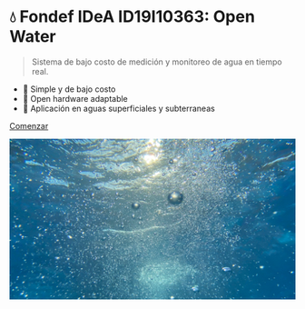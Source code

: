 <!-- _coverpage.md -->

# **💧 Fondef IDeA ID19I10363: Open Water**

> Sistema de bajo costo de medición y monitoreo de agua en tiempo real.

- 🌱 Simple y de bajo costo
- 🔧 Open hardware adaptable
- 🌊 Aplicación en aguas superficiales y subterraneas

<!--[GitHub](https://github.com/docsifyjs/docsify/)-->
[Comenzar](README.md)

<!-- background image -->

![](images/cover_background_2.jpg)


